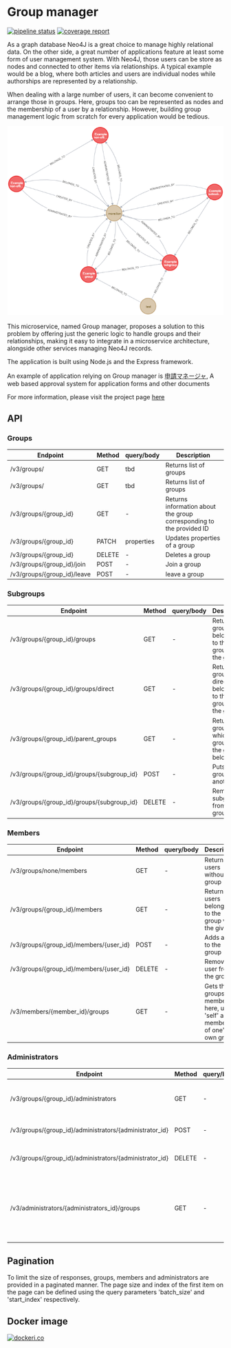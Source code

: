 # Group manager

[![pipeline status](https://gitlab.com/moreillon_k8s/group-manager/group_manager_neo4j/badges/master/pipeline.svg)](https://gitlab.com/moreillon_k8s/group-manager/group_manager_neo4j)
[![coverage report](https://gitlab.com/moreillon_k8s/group-manager/group_manager_neo4j/badges/master/coverage.svg)](https://gitlab.com/moreillon_k8s/group-manager/group_manager_neo4j)

As a graph database Neo4J is a great choice to manage highly relational data. On the other side, a great number of applications feature at least some form of user management system. With Neo4J, those users can be store as nodes and connected to other items via relationships. A typical example would be a blog, where both articles and users are individual nodes while authorships are represented by a relationship.

When dealing with a large number of users, it can become convenient to arrange those in groups. Here, groups too can be represented as nodes and the membership of a user by a relationship. However, building group management logic from scratch for every application would be tedious.

![Example graph](docs/6149cfd89a075fff8259b929.png)

This microservice, named Group manager, proposes a solution to this problem by offering just the generic logic to handle groups and their relationships, making it easy to integrate in a microservice architecture, alongside other services managing Neo4J records.

The application is built using Node.js and the Express framework.

An example of application relying on Group manager is [申請マネージャ](https://github.com/jtekt/web-based-approval-system), A web based approval system for application forms and other documents

For more information, please visit the project page [here](https://articles.maximemoreillon.com/articles/398)

## API
### Groups
| Endpoint | Method | query/body | Description |
| --- | --- | --- | --- |
| /v3/groups/ | GET | tbd | Returns list of groups |
| /v3/groups/ | GET | tbd | Returns list of groups |
| /v3/groups/{group_id} | GET | - | Returns information about the group corresponding to the provided ID |
| /v3/groups/{group_id} | PATCH | properties | Updates properties of a group |
| /v3/groups/{group_id} | DELETE | - | Deletes a group |
| /v3/groups/{group_id}/join | POST | - | Join a group |
| /v3/groups/{group_id}/leave | POST | - | leave a group |

### Subgroups
| Endpoint | Method | query/body | Description |
| --- | --- | --- | --- |
| /v3/groups/{group_id}/groups | GET | - | Returns the groups belonging to the group with the given ID |
| /v3/groups/{group_id}/groups/direct | GET | - | Returns the groups directly belonging to the group with the given ID |
| /v3/groups/{group_id}/parent_groups | GET | - | Returns the groups to which the group with the given ID belongs |
| /v3/groups/{group_id}/groups/{subgroup_id} | POST | - | Puts a group into another |
| /v3/groups/{group_id}/groups/{subgroup_id} | DELETE | - | Removes a subgroup from a group |

### Members
| Endpoint | Method | query/body | Description |
| --- | --- | --- | --- |
| /v3/groups/none/members | GET | - | Returns users without a group |
| /v3/groups/{group_id}/members | GET | - | Returns the users belonging to the group with the given ID |
| /v3/groups/{group_id}/members/{user_id} | POST | - | Adds a user to the group |
| /v3/groups/{group_id}/members/{user_id} | DELETE | - | Removes a user from the group |
| /v3/members/{member_id}/groups | GET | - | Gets the groups of a member, here, use 'self' as member_id of one's own groups |

### Administrators
| Endpoint | Method | query/body | Description |
| --- | --- | --- | --- |
| /v3/groups/{group_id}/administrators | GET | - | Returns the administrators of the group with the given ID |
| /v3/groups/{group_id}/administrators/{administrator_id} | POST | - | Adds an administrator to the group |
| /v3/groups/{group_id}/administrators/{administrator_id} | DELETE | - | Removes an administrator from the group |
| /v3/administrators/{administrators_id}/groups | GET | - | Gets the groups administrated by a user, here, use 'self' as member_id of one's own groups |

## Pagination

To limit the size of responses, groups, members and administrators are provided in a paginated manner. The page size and index of the first item on the page can be defined using the query parameters 'batch_size' and 'start_index' respectively.

## Docker image
[![dockeri.co](https://dockeri.co/image/moreillon/group-manager)](https://hub.docker.com/r/moreillon/group-manager)